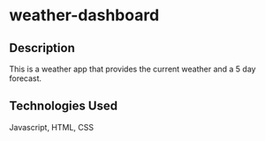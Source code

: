 # weather-dashboard

## Description
This is a weather app that provides the current weather and a 5 day forecast.

## Technologies Used
Javascript, HTML, CSS

